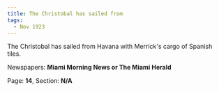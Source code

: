 ```yaml
---  
title: The Christobal has sailed from  
tags:  
  - Nov 1923  
---  
```

  
The Christobal has sailed from Havana with Merrick's cargo of Spanish tiles.  
  
Newspapers: **Miami Morning News or The Miami Herald**  
  
Page: **14**, Section: **N/A** 
